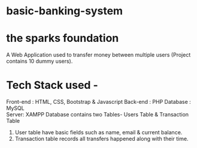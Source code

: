 # basic-banking-system

# the sparks foundation
  
A Web Application used to transfer money between multiple users (Project contains 10 dummy users).  

# Tech Stack used - 
Front-end : HTML, CSS, Bootstrap & Javascript 
Back-end : PHP 
Database : MySQL   
Server: XAMPP
Database contains two Tables- Users Table & Transaction Table 
1. User table have basic fields such as name, email & current balance. 
2. Transaction table records all transfers happened along with their time.  


